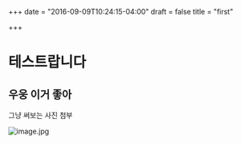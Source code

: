 +++
date = "2016-09-09T10:24:15-04:00"
draft = false
title = "first"

+++

# 테스트랍니다
## 우웅 이거 좋아
그냥 써보는 사진 첨부

![image.jpg](./data/image.jpg)